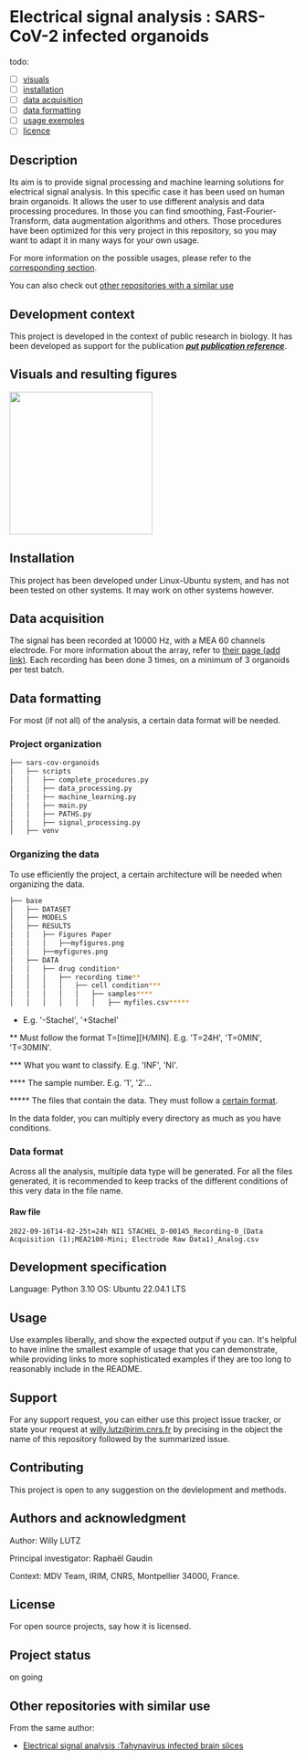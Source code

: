 # Electrical signal analysis : SARS-CoV-2 infected organoids

todo:
- [ ] [visuals](#visuals-and-resulting-figures)
- [ ] [installation](#installation)
- [ ] [data acquisition](#data-acquisition)
- [ ] [data formatting](#data-formatting)
- [ ] [usage exemples](#usage)
- [ ] [licence](#licence)

## Description
Its aim is to provide signal processing and machine learning solutions for electrical signal analysis. 
In this specific case it has been used on human brain organoids. It allows the user to use different analysis and 
data processing procedures. In those you can find smoothing, Fast-Fourier-Transform, data augmentation algorithms and others.
Those procedures have been optimized for this very project in this repository, so you may want to adapt it in many ways for your own usage.

For more information on the possible usages, please refer to the [corresponding section](#usage).

You can also check out [other repositories with a similar use](#other-repositories-with-similar-use)


## Development context
This project is developed in the context of public research in biology. It has been developed as support for the 
publication <ins>_**put publication reference**_</ins>.

## Visuals and resulting figures
<img src="https://github.com/WillyLutz/sars-cov-organoids/blob/main/Figures/Fig2b%20Zoom%20in%200-500Hz.png" width=250 height=250>

## Installation
This project has been developed under Linux-Ubuntu system, and has not been tested on other systems. It may work on other systems however.

## Data acquisition
The signal has been recorded at 10000 Hz, with a MEA 60 channels electrode. 
For more information about the array, refer to [their page (add link)](#data-formatting). Each recording has been done 3 times,
on a minimum of 3 organoids per test batch.


## Data formatting 
For most (if not all) of the analysis, a certain data format will be needed.


### Project organization
```bash
├── sars-cov-organoids
│   ├── scripts
│   │   ├── complete_procedures.py
│   │   ├── data_processing.py
│   │   ├── machine_learning.py
│   │   ├── main.py
│   │   ├── PATHS.py
│   │   ├── signal_processing.py
│   ├── venv

```

### Organizing the data
To use efficiently the project, a certain architecture will be needed when organizing the data.
```bash
├── base
│   ├── DATASET
│   ├── MODELS
│   ├── RESULTS
│   │   ├── Figures Paper
│   │   │   ├──myfigures.png
│   │   ├──myfigures.png
│   ├── DATA
│   │   ├── drug condition*
│   │   │   ├── recording time**
│   │   │   │   ├── cell condition***
│   │   │   │   │   ├── samples****
│   │   │   │   │   │   ├── myfiles.csv*****
```
* E.g. '-Stachel', '+Stachel'

** Must follow the format T=[time][H/MIN]. E.g. 'T=24H', 'T=0MIN', 'T=30MIN'.

*** What you want to classify. E.g. 'INF', 'NI'. 

**** The sample number. E.g. '1', '2'... 

***** The files that contain the data. They must follow a [certain format](#data-format).

In the data folder, you can multiply every directory as much as you have conditions.

### Data format
Across all the analysis, multiple data type will be generated. For all the files generated, it is recommended to keep tracks of the
different conditions of this very data in the file name.

#### Raw file
```2022-09-16T14-02-25t=24h NI1 STACHEL_D-00145_Recording-0_(Data Acquisition (1);MEA2100-Mini; Electrode Raw Data1)_Analog.csv```

## Development specification
Language: Python 3.10
OS: Ubuntu 22.04.1 LTS

## Usage
Use examples liberally, and show the expected output if you can. It's helpful to have inline the smallest example of usage that you can demonstrate, while providing links to more sophisticated examples if they are too long to reasonably include in the README.

## Support
For any support request, you can either use this project issue tracker, or state your request at <willy.lutz@irim.cnrs.fr> 
by precising in the object the name of this repository followed by the summarized issue.

## Contributing
This project is open to any suggestion on the devlelopment and methods. 

## Authors and acknowledgment
Author: Willy LUTZ

Principal investigator: Raphaël Gaudin

Context: MDV Team, IRIM, CNRS, Montpellier 34000, France.

## License
For open source projects, say how it is licensed.

## Project status
on going

## Other repositories with similar use
From the same author:
- [Electrical signal analysis :Tahynavirus infected brain slices](https://github.com/WillyLutz/tahynavirus-electrical-analysis)

